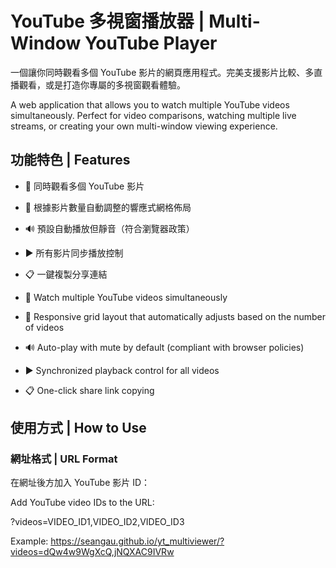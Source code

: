 # YouTube 多視窗播放器 | Multi-Window YouTube Player

一個讓你同時觀看多個 YouTube 影片的網頁應用程式。完美支援影片比較、多直播觀看，或是打造你專屬的多視窗觀看體驗。

A web application that allows you to watch multiple YouTube videos simultaneously. Perfect for video comparisons, watching multiple live streams, or creating your own multi-window viewing experience.

## 功能特色 | Features

- 🎥 同時觀看多個 YouTube 影片
- 📱 根據影片數量自動調整的響應式網格佈局
- 🔊 預設自動播放但靜音（符合瀏覽器政策）
- ▶️ 所有影片同步播放控制
- 📋 一鍵複製分享連結

- 🎥 Watch multiple YouTube videos simultaneously
- 📱 Responsive grid layout that automatically adjusts based on the number of videos
- 🔊 Auto-play with mute by default (compliant with browser policies)
- ▶️ Synchronized playback control for all videos
- 📋 One-click share link copying

## 使用方式 | How to Use

### 網址格式 | URL Format

在網址後方加入 YouTube 影片 ID：

Add YouTube video IDs to the URL:

?videos=VIDEO_ID1,VIDEO_ID2,VIDEO_ID3

Example: https://seangau.github.io/yt_multiviewer/?videos=dQw4w9WgXcQ,jNQXAC9IVRw